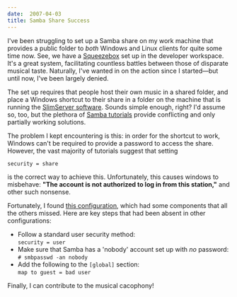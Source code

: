 ```yaml
---
date:  2007-04-03
title: Samba Share Success
---
```

I've been struggling to set up a Samba share on my work machine that provides a public folder to <em>both</em> Windows and Linux clients for quite some time now.  See, we have a <a href="http://www.slimdevices.com/pi_squeezebox.html">Squeezebox</a> set up in the developer workspace.  It's a great system, facilitating countless battles between those of disparate musical taste.  Naturally, I've wanted in on the action since I started&mdash;but until now, I've been largely denied.

The set up requires that people host their own music in a shared folder, and place a Windows shortcut to their share in a folder on the machine that is running the <a href="http://www.slimdevices.com/pi_features.html">SlimServer software</a>.  Sounds simple enough, right?  I'd assume so, too, but the plethora of <a href="http://www.google.com/search?q=samba+public+share">Samba tutorials</a> provide conflicting and only partially working solutions.

The problem I kept encountering is this: in order for the shortcut to work, Windows can't be required to provide a password to access the share.  However, the vast majority of tutorials suggest that setting

    security = share

is the correct way to achieve this.  Unfortunately, this causes windows to misbehave: <b>"The account is not authorized to log in from this station,"</b> and other such nonsense.

Fortunately, I found <a href="http://micheljansen.org/blog/entry/182">this configuration</a>, which had some components that all the others missed.  Here are key steps that had been absent in other configurations:

 * Follow a standard user security method:<br/>`security = user`
 * Make sure that Samba has a 'nobody' account set up with <em>no</em> password:<br/>`# smbpasswd -an nobody`
 * Add the following to the `[global]` section:<br/>`map to guest = bad user`

Finally, I can contribute to the musical cacophony!


